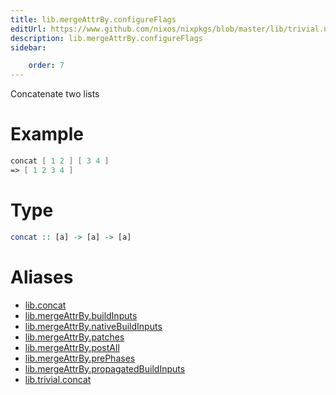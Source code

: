 ```yaml
---
title: lib.mergeAttrBy.configureFlags
editUrl: https://www.github.com/nixos/nixpkgs/blob/master/lib/trivial.nix#L111C12
description: lib.mergeAttrBy.configureFlags
sidebar:

    order: 7
---
```


Concatenate two lists

# Example

```nix
concat [ 1 2 ] [ 3 4 ]
=> [ 1 2 3 4 ]
```

# Type

```haskell
concat :: [a] -> [a] -> [a]
```


# Aliases

- [lib.concat](./reference/lib/lib-concat)
- [lib.mergeAttrBy.buildInputs](./reference/lib/mergeAttrBy/lib-mergeAttrBy-buildInputs)
- [lib.mergeAttrBy.nativeBuildInputs](./reference/lib/mergeAttrBy/lib-mergeAttrBy-nativeBuildInputs)
- [lib.mergeAttrBy.patches](./reference/lib/mergeAttrBy/lib-mergeAttrBy-patches)
- [lib.mergeAttrBy.postAll](./reference/lib/mergeAttrBy/lib-mergeAttrBy-postAll)
- [lib.mergeAttrBy.prePhases](./reference/lib/mergeAttrBy/lib-mergeAttrBy-prePhases)
- [lib.mergeAttrBy.propagatedBuildInputs](./reference/lib/mergeAttrBy/lib-mergeAttrBy-propagatedBuildInputs)
- [lib.trivial.concat](./reference/lib/trivial/lib-trivial-concat)


